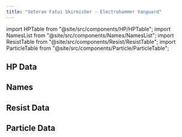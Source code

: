 ```yaml
---
title: "Veteran Fatui Skirmisher - Electrohammer Vanguard"
---
```


import HPTable from "@site/src/components/HP/HPTable";
import NamesList from "@site/src/components/Names/NamesList";
import ResistTable from "@site/src/components/Resist/ResistTable";
import ParticleTable from "@site/src/components/Particle/ParticleTable";

## HP Data

<HPTable item_key="veteranfatuiskirmisherelectrohammervanguard" data_src="enemy" />

## Names

<NamesList item_key="veteranfatuiskirmisherelectrohammervanguard" data_src="enemy" />

## Resist Data

<ResistTable item_key="veteranfatuiskirmisherelectrohammervanguard" data_src="enemy" />

## Particle Data

<ParticleTable item_key="veteranfatuiskirmisherelectrohammervanguard" data_src="enemy" />